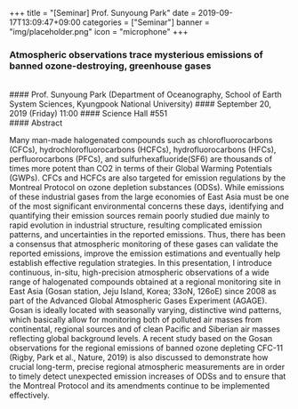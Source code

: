 +++
title = "[Seminar] Prof. Sunyoung Park"
date = 2019-09-17T13:09:47+09:00
categories = ["Seminar"]
banner = "img/placeholder.png"
icon = "microphone"
+++
###  Atmospheric observations trace mysterious emissions of banned ozone-destroying, greenhouse gases

<br>
#### Prof. Sunyoung Park (Department of Oceanography, School of Earth System Sciences, Kyungpook National University)
#### September 20, 2019 (Friday) 11:00
#### Science Hall #551
<br>
#### Abstract

Many man-made halogenated compounds such as chlorofluorocarbons (CFCs), hydrochlorofluorocarbons (HCFCs), hydrofluorocarbons (HFCs), perfluorocarbons (PFCs), and sulfurhexafluoride(SF6) are thousands of times more potent than CO2 in terms of their Global Warming Potentials (GWPs). CFCs and HCFCs are also targeted for emission regulations by the Montreal Protocol on ozone depletion substances (ODSs). While emissions of these industrial gases from the large economies of East Asia must be one of the most significant environmental concerns these days, identifying and quantifying their emission sources remain poorly studied due mainly to rapid evolution in industrial structure, resulting complicated emission patterns, and uncertainties in the reported emissions. Thus, there has been a consensus that atmospheric monitoring of these gases can validate the reported emissions, improve the emission estimations and eventually help establish effective regulation strategies.
In this presentation, I introduce continuous, in-situ, high-precision atmospheric observations of a wide range of halogenated compounds obtained at a regional monitoring site in East Asia (Gosan station, Jeju Island, Korea; 33oN, 126oE) since 2008 as part of the Advanced Global Atmospheric Gases Experiment (AGAGE). Gosan is ideally located with seasonally varying, distinctive wind patterns, which basically allow for monitoring both of polluted air masses from continental, regional sources and of clean Pacific and Siberian air masses reflecting global background levels. A recent study based on the Gosan observations for the regional emissions of banned ozone depleting CFC-11 (Rigby, Park et al., Nature, 2019) is also discussed to demonstrate how crucial long-term, precise regional atmospheric measurements are in order to timely detect unexpected emission increases of ODSs and to ensure that the Montreal Protocol and its amendments continue to be implemented effectively.
